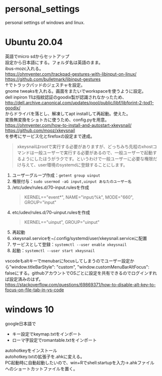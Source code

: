 # personal_settings
personal settings of windows and linux.
# Ubuntu 20.04
英語でmicro sdからセットアップ  
設定から日本語にする。フォルダ名は英語のまま。  
ibus-mozc入れる。  
https://ohmyenter.com/trackpad-gestures-with-libinput-on-linux/  
https://github.com/bulletmark/libinput-gestures  
↑でトラックパッドのジェスチャを設定。  
gnome tweaksを入れる。画面をまたいでworkspaceを使うように設定。  
dell inpiron 11は指紋認証のgoodix製が認識されなかったため、http://dell.archive.canonical.com/updates/pool/public/libf/libfprint-2-tod1-goodix/  
からドライバを落とし、解凍してapt installして再起動。使えた。  
変換無変換をショトカに使うため、config.pyを用意。  
https://ohmyenter.com/how-to-install-and-autostart-xkeysnail/  
https://github.com/mooz/xkeysnail  
を参考にサービス化とfirefoxの設定まで達成。  
>xkeysnailはrootで実行する必要がありますが、どっちみち先程のxhostコマンドは一般ユーザーで実行する必要があるので、一般ユーザーで起動するようにしたほうがラクです。というわけで一般ユーザーに必要な権限だけ与えて、user環境のsystemdに登録することにします。
1. ユーザーグループ作成：`getent group uinput`  
1. 権限付与：`sudo usermod -aG input,uinput あなたのユーザー名`  
1. /etc/udev/rules.d/70-input.rulesを作成
    >KERNEL=="event*", NAME="input/%k", MODE="660", GROUP="input"  
1. etc/udev/rules.d/70-uinput.rulesを作成
    >KERNEL=="uinput", GROUP="uinput"  
1. 再起動
1. xkeysnail.serviceを~/.config/systemd/user/xkeysnail.serviceに配置
1. サービスとして登録：`systemctl --user enable xkeysnail`
1. 起動：`systemctl --user start xkeysnail`

vscodeもaltキーでmenubarにfocusしてしまうのでユーザー設定から"window.titleBarStyle": "custom", "window.customMenuBarAltFocus": falseにする。githubアカウントでOSごとに設定を共有できるのでログインすれば設定済みのはず。  
https://stackoverflow.com/questions/69869371/how-to-disable-alt-key-to-focus-on-file-tab-in-vs-code  
# windows 10
google日本語で  
- キー設定でkeymap.txtをインポート  
- ローマ字設定でromantable.txtをインポート  

autohotkeyをインストール  
autohotkey.txtの拡張子を.ahkに変える。  
PC起動時に自動起動したいので、win+Rでshell:startupを入力→.ahkファイルへのショートカットファイルを置く。  
